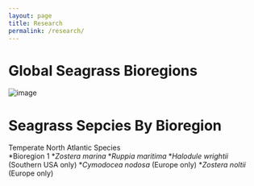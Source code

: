 ```yaml
---
layout: page
title: Research
permalink: /research/
---	
```


# Global Seagrass Bioregions

![image](https://marinegeo.github.io/seagrassnet-web/assets/research/bioregions-map.png)

# Seagrass Sepcies By Bioregion  
Temperate North Atlantic Species  
*Bioregion 1
  **Zostera marina*
  **Ruppia maritima*
  **Halodule wrightii* (Southern USA only)
  **Cymodocea nodosa* (Europe only)
  **Zostera noltii* (Europe only)